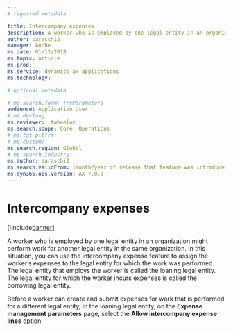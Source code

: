 ```yaml
---
# required metadata

title: Intercompany expenses
description: A worker who is employed by one legal entity in an organization might perform work for another legal entity in the same organization. In this situation, you can use the intercompany expense feature to assign the worker’s expenses to the legal entity for which the work was performed.
author: saraschi2
manager: AnnBe
ms.date: 01/12/2018
ms.topic: article
ms.prod: 
ms.service: dynamics-ax-applications
ms.technology: 

# optional metadata

# ms.search.form: TrvParameters
audience: Application User
# ms.devlang: 
ms.reviewer:  twheeloc
ms.search.scope: Core, Operations
# ms.tgt_pltfrm: 
# ms.custom: 
ms.search.region: Global
# ms.search.industry: 
ms.author: saraschi2
ms.search.validFrom: [month/year of release that feature was introduced in, in format yyyy-mm-dd]
ms.dyn365.ops.version: AX 7.0.0
---
```


# Intercompany expenses

[!include[banner](../includes/banner.md)]

A worker who is employed by one legal entity in an organization might perform work for another legal entity in the same organization. 
In this situation, you can use the intercompany expense feature to assign the worker’s expenses to the legal entity for which the 
work was performed. The legal entity that employs the worker is called the loaning legal entity. The legal entity for which the worker 
incurs expenses is called the borrowing legal entity. 

Before a worker can create and submit expenses for work that is performed for a different legal entity, in the loaning legal entity, 
on the **Expense management parameters** page, select the **Allow intercompany expense lines** option. 
